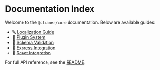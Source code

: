 # Documentation Index

Welcome to the `@cleaner/core` documentation. Below are available guides:

- 🔤 [Localization Guide](./guide-localization.md)
- 🔌 [Plugin System](./guide-plugins.md)
- 🧪 [Schema Validation](./guide-schema-validation.md)
- 🚀 [Express Integration](./guide-express.md)
- 🧠 [React Integration](./guide-react.md)

For full API reference, see the [README](../README.md).